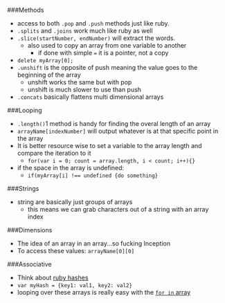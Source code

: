 ###Methods

* access to both `.pop` and `.push` methods just like ruby.
* `.splits` and `.joins` work much like ruby as well
* `.slice(startNumber, endNumber)` will extract the words.
  * also used to copy an array from one variable to another
    * if done with simple `=` it is a pointer, not a copy
* `delete myArray[0];`
* `.unshift` is the opposite of push meaning the value goes to the beginning of the array
  * unshift works the same but with pop
  * unshift is much slower to use than push
* `.concats` basically flattens multi dimensional arrays

###Looping

* `.length()`1 method is handy for finding the overal length of an array
* `arrayName[indexNumber]` will output whatever is at that specific point in the array
* It is better resource wise to set a variable to the array length and compare the iteration to it
  * `for(var i = 0; count = array.length, i < count; i++){}`
* if the space in the array is undefined:
  * `if(myArray[i] !== undefined {do something}`

###Strings

* string are basically just groups of arrays
  * this means we can grab characters out of a string with an array index

###Dimensions

* The idea of an array in an array...so fucking Inception
* To access these values: `arrayName[0][0]`

###Associative

* Think about [ruby hashes][0]
* `var myHash = {key1: val1, key2: val2}`
* looping over these arrays is really easy with the [`for in` array][1]


[0]: /RubyArrays
[1]: /JsForInLoopExample